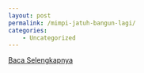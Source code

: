 ```yaml
---
layout: post
permalink: /mimpi-jatuh-bangun-lagi/
categories:
    - Uncategorized
---
```


[Baca Selengkapnya](/03)